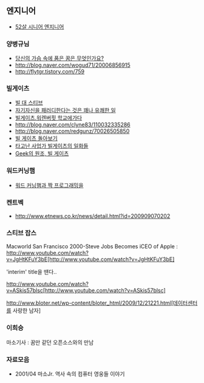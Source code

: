 ## 엔지니어

* [52살 시니어 엔지니어](http://news.naver.com/main/read.nhn?mode=LSD&mid=sec&sid1=105&oid=293&aid=0000001526)

### 양병규님

* [당신의 가슴 속에 품은 꿈은 무엇인가요?](http://www.acornpub.co.kr/blog/158?TSSESSION=6fcc3ea66788b21722c8145a1dedad41)
* http://blog.naver.com/wogud71/20006856915
* http://flytgr.tistory.com/759

### 빌게이츠
* [빌 대 스티브](http://twlog.net/wp/?p=767)
* [자기자신을 패러디한다는 것은 꽤나 유쾌한 일](http://bobbyryu.blogspot.com/2008/01/blog-post_10.html)
* [빌게이츠.워렌버핏 학교에가다](http://blog.naver.com/ahrvhffk/110032542192)
* http://blog.naver.com/clyne83/110032335286
* http://blog.naver.com/redgunz/70026505850
* [빌 게이츠 돌아보기](http://eslife.tistory.com/292)
* [타고난 사업가 빌게이츠의 일화들](http://multiwriter.tistory.com/196)
* [Geek의 원조, 빌 게이츠](http://bobbyryu.blogspot.com/2008/07/geek.html)

### 워드커닝햄
* [워드 커닝햄과 짝 프로그래밍을](http://agile.egloos.com/2661392)

###  켄트벡
* http://www.etnews.co.kr/news/detail.html?id=200909070202

### 스티브 잡스

Macworld San Francisco 2000-Steve Jobs Becomes iCEO of Apple : http://www.youtube.com/watch?v=JgHtKFuY3bE[http://www.youtube.com/watch?v=JgHtKFuY3bE]

'interim' title을 땐다..

http://www.youtube.com/watch?v=ASkis57blsc[http://www.youtube.com/watch?v=ASkis57blsc]

http://www.bloter.net/wp-content/bloter_html/2009/12/21221.html[데이터센터를 사랑한 남자]

### 이희승

마소기사 : 꿈만 같던 오픈소스와의 만남

###  자료모음
* 2001/04 마소Jr. 역사 속의 컴퓨터 영웅들 이야기
